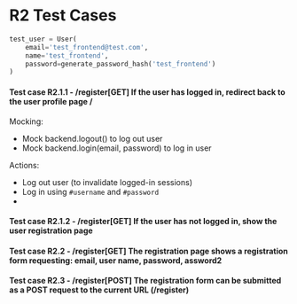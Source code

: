 # R2 Test Cases

```python
test_user = User(
    email='test_frontend@test.com',
    name='test_frontend',
    password=generate_password_hash('test_frontend')
)
```

#### Test case R2.1.1 - /register[GET] If the user has logged in, redirect back to the user profile page /

Mocking:

-   Mock backend.logout() to log out user
-   Mock backend.login(email, password) to log in user

Actions:

-   Log out user (to invalidate logged-in sessions)
-   Log in using `#username` and `#password`
-   

#### Test case R2.1.2 - /register[GET] If the user has not logged in, show the user registration page

#### Test case R2.2 - /register[GET] The registration page shows a registration form requesting: email, user name, password, assword2

#### Test case R2.3 - /register[POST] The registration form can be submitted as a POST request to the current URL (/register)



